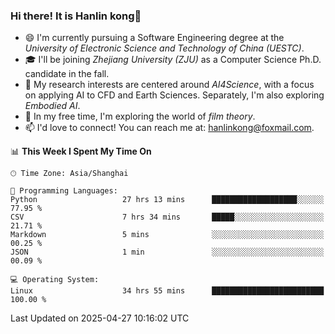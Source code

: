 ### Hi there! It is Hanlin kong👋

<!--
**MikeGoblin/MikeGoblin** is a ✨ _special_ ✨ repository because its `README.md` (this file) appears on your GitHub profile.

Here are some ideas to get you started:

- 🔭 I’m currently working on ...
- 🌱 I’m currently learning ...
- 👯 I’m looking to collaborate on ...
- 🤔 I’m looking for help with ...
- 💬 Ask me about ...
- 📫 How to reach me: ...
- 😄 Pronouns: ...
- ⚡ Fun fact: ...
-->
- 😄 I'm currently pursuing a Software Engineering degree at the *University of Electronic Science and Technology of China (UESTC)*.
- 🎓 I'll be joining *Zhejiang University (ZJU)* as a Computer Science Ph.D. candidate in the fall.
- 🔭 My research interests are centered around *AI4Science*, with a focus on applying AI to CFD and Earth Sciences. Separately, I'm also exploring *Embodied AI*. 
- 🌱 In my free time, I'm exploring the world of *film theory*.
- 📫 I'd love to connect! You can reach me at: [hanlinkong@foxmail.com](mailto:hanlinkong@foxmail.com).

<!--START_SECTION:waka-->
📊 **This Week I Spent My Time On** 

```text
🕑︎ Time Zone: Asia/Shanghai

💬 Programming Languages: 
Python                   27 hrs 13 mins      ███████████████████░░░░░░   77.95 % 
CSV                      7 hrs 34 mins       █████░░░░░░░░░░░░░░░░░░░░   21.71 % 
Markdown                 5 mins              ░░░░░░░░░░░░░░░░░░░░░░░░░   00.25 % 
JSON                     1 min               ░░░░░░░░░░░░░░░░░░░░░░░░░   00.09 % 

💻 Operating System: 
Linux                    34 hrs 55 mins      █████████████████████████   100.00 % 
```


 Last Updated on 2025-04-27 10:16:02 UTC
<!--END_SECTION:waka-->
